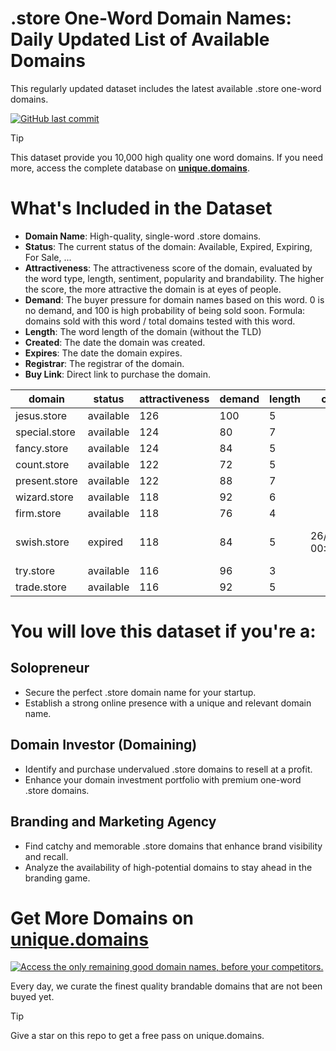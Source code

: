 
# .store One-Word Domain Names: Daily Updated List of Available Domains

This regularly updated dataset includes the latest available .store one-word domains.

[![GitHub last commit](https://img.shields.io/github/last-commit/google/skia.svg?style=flat)]() 

> [!TIP]
> This dataset provide you 10,000 high quality one word domains.
> If you need more, access the complete database on **[unique.domains](https://unique.domains?utm_source=github&utm_medium=dataset&utm_campaign=.store&utm_content=description.top)**.

# What's Included in the Dataset

- **Domain Name**: High-quality, single-word .store domains.
- **Status**: The current status of the domain: Available, Expired, Expiring, For Sale, ...
- **Attractiveness**: The attractiveness score of the domain, evaluated by the word type, length, sentiment, popularity and brandability. The higher the score, the more attractive the domain is at eyes of people.
- **Demand**: The buyer pressure for domain names based on this word. 0 is no demand, and 100 is high probability of being sold soon. Formula: domains sold with this word / total domains tested with this word.
- **Length**: The word length of the domain (without the TLD)
- **Created**: The date the domain was created.
- **Expires**: The date the domain expires.
- **Registrar**: The registrar of the domain.
- **Buy Link**: Direct link to purchase the domain.

| domain        | status    | attractiveness | demand | length | created          | expires          | registrar                     | sectors                         |
| ------------- | --------- | -------------- | ------ | ------ | ---------------- | ---------------- | ----------------------------- | ------------------------------- |
| jesus.store   | available | 126            | 100    | 5      |                  |                  |                               | Religion                        |
| special.store | available | 124            | 80     | 7      |                  |                  |                               | Business,Media,Retail           |
| fancy.store   | available | 124            | 84     | 5      |                  |                  |                               | Arts,Fashion,Media              |
| count.store   | available | 122            | 72     | 5      |                  |                  |                               | Business,Finance,General        |
| present.store | available | 122            | 88     | 7      |                  |                  |                               | Business,Education,Media        |
| wizard.store  | available | 118            | 92     | 6      |                  |                  |                               | Entertainment,Media,Technology  |
| firm.store    | available | 118            | 76     | 4      |                  |                  |                               | Business,Finance,Law            |
| swish.store   | expired   | 118            | 84     | 5      | 26/04/2024 00:11 | 26/04/2025 23:59 | Communigal Communications Ltd | Entertainment,Fashion,Media     |
| try.store     | available | 116            | 96     | 3      |                  |                  |                               | Business,Education,Sports       |
| trade.store   | available | 116            | 92     | 5      |                  |                  |                               | Business,Finance,General,Retail |

# You will love this dataset if you're a:

## Solopreneur

- Secure the perfect .store domain name for your startup.
- Establish a strong online presence with a unique and relevant domain name.

## Domain Investor (Domaining)

- Identify and purchase undervalued .store domains to resell at a profit.
- Enhance your domain investment portfolio with premium one-word .store domains.

## Branding and Marketing Agency

- Find catchy and memorable .store domains that enhance brand visibility and recall.
- Analyze the availability of high-potential domains to stay ahead in the branding game.

# Get More Domains on [unique.domains](https://unique.domains?utm_source=github&utm_medium=dataset&utm_campaign=.store&utm_content=description.bottom)

[![Access the only remaining good domain names, before your competitors.](https://github.store/UniqueDomains/store-oneword-domains/blob/main/unique.domains.jpg?raw=true)](https://unique.domains?utm_source=github&utm_medium=dataset&utm_campaign=.store&utm_content=description.image)

Every day, we curate the finest quality brandable domains that are not been buyed yet.

> [!TIP]
> Give a star on this repo to get a free pass on unique.domains.
        